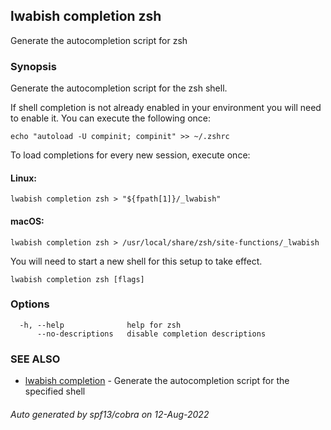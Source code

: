 ## lwabish completion zsh

Generate the autocompletion script for zsh

### Synopsis

Generate the autocompletion script for the zsh shell.

If shell completion is not already enabled in your environment you will need
to enable it.  You can execute the following once:

	echo "autoload -U compinit; compinit" >> ~/.zshrc

To load completions for every new session, execute once:

#### Linux:

	lwabish completion zsh > "${fpath[1]}/_lwabish"

#### macOS:

	lwabish completion zsh > /usr/local/share/zsh/site-functions/_lwabish

You will need to start a new shell for this setup to take effect.


```
lwabish completion zsh [flags]
```

### Options

```
  -h, --help              help for zsh
      --no-descriptions   disable completion descriptions
```

### SEE ALSO

* [lwabish completion](lwabish_completion.md)	 - Generate the autocompletion script for the specified shell

###### Auto generated by spf13/cobra on 12-Aug-2022
